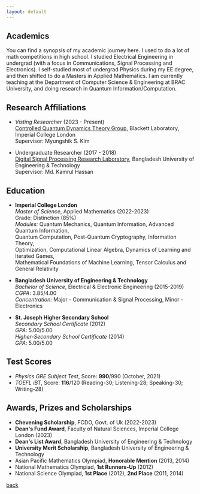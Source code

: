 ```yaml
---
layout: default
---
```

## Academics
You can find a synopsis of my academic journey here. I used to do a lot of math competitions in high school. I studied Electrical Engineering in undergrad (with a focus in Communications, Signal Processing and Electronics). I self-studied most of undergrad Physics during my EE degree, and then shifted to do a Masters in Applied Mathematics. I am currently teaching at the Department of Computer Science & Engineering at BRAC University, and doing research in Quantum Information/Computation. 

## Research Affiliations
- *Visting Researcher* (2023 - Present)\
  [Controlled Quantum Dynamics Theory Group](https://www.imperial.ac.uk/a-z-research/quantum-optics-and-laser-science/research/controlled-quantum-dynamics/), Blackett Laboratory, Imperial College London\
  Supervisor: Myungshik S. Kim
  
- Undergraduate Researcher (2017 - 2018)\
  [Digital Signal Processing Research Laboratory](https://khasan.buet.ac.bd/), Bangladesh University of Engineering & Technology\
  Supervisor: Md. Kamrul Hassan


## Education

- **Imperial College London**\
  *Master of Science*, Applied Mathematics (2022-2023)\
  Grade: Distinction (85%)\
  *Modules:* Quantum Mechanics, Quantum Information, Advanced Quantum Information,\
             Quantum Computation, Post-Quantum Cryptography, Information Theory, \
             Optimization, Computational Linear Algebra, Dynamics of Learning and Iterated Games,\
             Mathematical Foundations of Machine Learning,  Tensor Calculus and General Relativity

- **Bangladesh University of Engineering & Technology**\
  *Bachelor of Science*, Electrical & Electronic Engineering (2015-2019)\
  *CGPA*: 3.85/4.00\
  *Concentration:* Major - Communication & Signal Processing, Minor - Electronics

- **St. Joseph Higher Secondary School**\
  *Secondary School Certificate* (2012)\
  *GPA*: 5.00/5.00\
  *Higher-Secondary School Certificate* (2014)\
  *GPA*: 5.00/5.00

## Test Scores
  - *Physics GRE Subject Test*, Score: **990**/990 (October, 2021)
  - *TOEFL iBT*, Score: **116**/120 (Reading-30; Listening-28; Speaking-30; Writing-28)

## Awards, Prizes and Scholarships
  - **Chevening Scholarship**, FCDO, Govt. of Uk (2022-2023)
  - **Dean's Fund Award**, Faculty of Natural Sciences, Imperial College London (2023)
  - **Dean's List Award**, Bangladesh University of Engineering & Technology
  - **University Merit Scholarship**, Bangladesh University of Engineering & Technology
  - Asian Pacific Mathematics Olympiad, **Honorable Mention** (2013, 2014)
  - National Mathematics Olympiad, **1st Runners-Up** (2012)
  - National Science Olympiad, **1st Place** (2012), **2nd Place** (2011, 2014)


[back](./)
